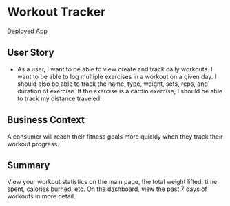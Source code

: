 # Workout Tracker

[Deployed App](https://workout-jb.herokuapp.com/?id=611f0b4ccf152b03b8ac3506)

## User Story

* As a user, I want to be able to view create and track daily workouts. I want to be able to log multiple exercises in a workout on a given day. I should also be able to track the name, type, weight, sets, reps, and duration of exercise. If the exercise is a cardio exercise, I should be able to track my distance traveled.

## Business Context

A consumer will reach their fitness goals more quickly when they track their workout progress.

## Summary

View your workout statistics on the main page, the total weight lifted, time spent, calories burned, etc. On the dashboard, view the past 7 days of workouts in more detail. 
